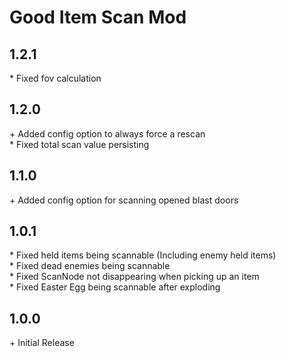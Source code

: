 # Good Item Scan Mod

## 1.2.1

\* Fixed fov calculation<br>

## 1.2.0

\+ Added config option to always force a rescan<br>
\* Fixed total scan value persisting<br>

## 1.1.0

\+ Added config option for scanning opened blast doors<br>

## 1.0.1

\* Fixed held items being scannable (Including enemy held items)<br>
\* Fixed dead enemies being scannable<br>
\* Fixed ScanNode not disappearing when picking up an item<br>
\* Fixed Easter Egg being scannable after exploding<br>

## 1.0.0

\+ Initial Release<br>